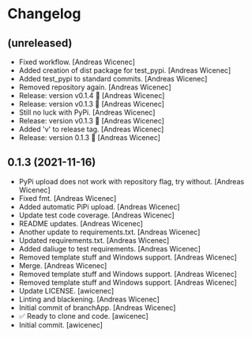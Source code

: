 Changelog
=========


(unreleased)
------------
- Fixed workflow. [Andreas Wicenec]
- Added creation of dist package for test_pypi. [Andreas Wicenec]
- Added test_pypi to standard commits. [Andreas Wicenec]
- Removed repository again. [Andreas Wicenec]
- Release: version v0.1.4 🚀 [Andreas Wicenec]
- Release: version v0.1.3 🚀 [Andreas Wicenec]
- Still no luck with PyPi. [Andreas Wicenec]
- Release: version v0.1.3 🚀 [Andreas Wicenec]
- Added 'v' to release tag. [Andreas Wicenec]
- Release: version 0.1.3 🚀 [Andreas Wicenec]


0.1.3 (2021-11-16)
------------------
- PyPi upload does not work with repository flag, try without. [Andreas
  Wicenec]
- Fixed fmt. [Andreas Wicenec]
- Added automatic PiPi upload. [Andreas Wicenec]
- Update test code coverage. [Andreas Wicenec]
- README updates. [Andreas Wicenec]
- Another update to requirements.txt. [Andreas Wicenec]
- Updated requirements.txt. [Andreas Wicenec]
- Added daliuge to test requirements. [Andreas Wicenec]
- Removed template stuff and Windows support. [Andreas Wicenec]
- Merge. [Andreas Wicenec]
- Removed template stuff and Windows support. [Andreas Wicenec]
- Removed template stuff and Windows support. [Andreas Wicenec]
- Update LICENSE. [awicenec]
- Linting and blackening. [Andreas Wicenec]
- Initial commit of branchApp. [Andreas Wicenec]
- ✅ Ready to clone and code. [awicenec]
- Initial commit. [awicenec]


